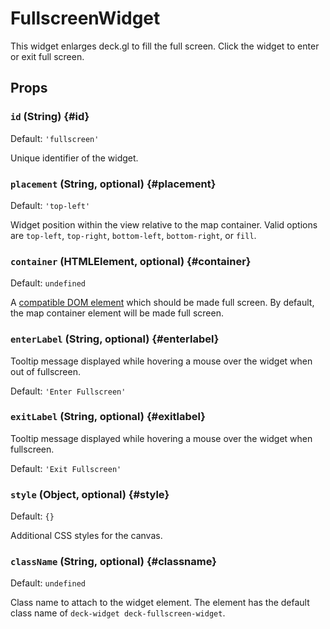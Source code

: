 # FullscreenWidget

This widget enlarges deck.gl to fill the full screen. Click the widget to enter or exit full screen.

## Props

### `id` (String) {#id}

Default: `'fullscreen'`

Unique identifier of the widget.

### `placement` (String, optional) {#placement}

Default: `'top-left'`

Widget position within the view relative to the map container. Valid options are `top-left`, `top-right`, `bottom-left`, `bottom-right`, or `fill`.

### `container` (HTMLElement, optional) {#container}

Default: `undefined`

A [compatible DOM element](https://developer.mozilla.org/en-US/docs/Web/API/Element/requestFullScreen#Compatible_elements) which should be made full screen. By default, the map container element will be made full screen.

### `enterLabel` (String, optional) {#enterlabel}

Tooltip message displayed while hovering a mouse over the widget when out of fullscreen.

Default: `'Enter Fullscreen'`

### `exitLabel` (String, optional) {#exitlabel}

Tooltip message displayed while hovering a mouse over the widget when fullscreen.

Default: `'Exit Fullscreen'`

### `style` (Object, optional) {#style}

Default: `{}`

Additional CSS styles for the canvas.

### `className` (String, optional) {#classname}

Default: `undefined`

Class name to attach to the widget element. The element has the default class name of `deck-widget deck-fullscreen-widget`.